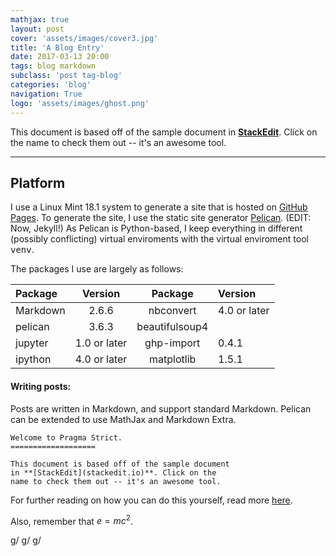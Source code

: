 ```yaml
---
mathjax: true
layout: post
cover: 'assets/images/cover3.jpg'
title: 'A Blog Entry'
date: 2017-03-13 20:00
tags: blog markdown
subclass: 'post tag-blog'
categories: 'blog'
navigation: True
logo: 'assets/images/ghost.png'
---
```


This document is based off of the sample document in **[StackEdit](0)**. Click on the name to check them out -- it's an awesome tool.

* * *

## Platform

I use a Linux Mint 18.1 system to generate a site that is hosted on [GitHub Pages](1). To generate the site, I use the static site generator [Pelican](2). (EDIT: Now, Jekyll!) As Pelican is Python-based, I keep everything in different (possibly conflicting) virtual enviroments with the virtual enviroment tool <kbd>venv</kbd>.

The packages I use are largely as follows:

| Package  |    Version   |     Package    | Version      |
| :------- | :----------: | :------------: | :----------- |
| Markdown |     2.6.6    |    nbconvert   | 4.0 or later |
| pelican  |     3.6.3    | beautifulsoup4 |              |
| jupyter  | 1.0 or later |   ghp-import   | 0.4.1        |
| ipython  | 4.0 or later |   matplotlib   | 1.5.1        |

#### <i class="icon-file"></i> Writing posts:

Posts are written in Markdown, and support standard Markdown. Pelican can be extended to use MathJax and Markdown Extra.

    Welcome to Pragma Strict.
    ===================

    This document is based off of the sample document
    in **[StackEdit](stackedit.io)**. Click on the
    name to check them out -- it's an awesome tool.

For further reading on how you can do this yourself, read more [here](3).

Also, remember that $e = mc^2$.

[0]: stackedit.io

[1]: https://www.google.com/search?q=github%20pages

[2]: https://github.com/getpelican/pelican

[3]: https://www.dataquest.io/blog/how-to-setup-a-data-science-blog/

g/
g/
g/
